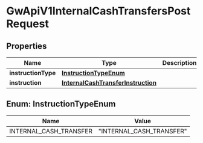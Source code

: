 

# GwApiV1InternalCashTransfersPostRequest


## Properties

| Name | Type | Description | Notes |
|------------ | ------------- | ------------- | -------------|
|**instructionType** | [**InstructionTypeEnum**](#InstructionTypeEnum) |  |  |
|**instruction** | [**InternalCashTransferInstruction**](InternalCashTransferInstruction.md) |  |  |



## Enum: InstructionTypeEnum

| Name | Value |
|---- | -----|
| INTERNAL_CASH_TRANSFER | &quot;INTERNAL_CASH_TRANSFER&quot; |



